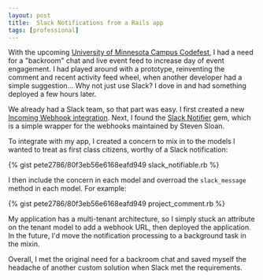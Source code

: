 ```yaml
---
layout: post
title:  Slack Notifications from a Rails app
tags: [professional]
---
```


With the upcoming [University of Minnesota Campus Codefest](http://umn.campuscodefest.org/events/8-campus-codefest-2015), I had a need for a "backroom" chat and live event feed to increase day of event engagement. I had played around with a prototype, reinventing the comment and recent activity feed wheel, when another developer had a simple suggestion... Why not just use Slack? I dove in and had something deployed a few hours later.

We already had a Slack team, so that part was easy. I first created a new [Incoming Webhook integration](https://api.slack.com/incoming-webhooks). Next, I found the [Slack Notifier](https://github.com/stevenosloan/slack-notifier) gem, which is a simple wrapper for the webhooks maintained by Steven Sloan.

To integrate with my app, I created a concern to mix in to the models I wanted to treat as first class citizens, worthy of a Slack notification:

{% gist pete2786/80f3eb56e6168eafd949 slack_notifiable.rb %}

I then include the concern in each model and overroad the `slack_message` method in each model. For example:

{% gist pete2786/80f3eb56e6168eafd949 project_comment.rb %}

My application has a multi-tenant architecture, so I simply stuck an attribute on the tenant model to add a webhook URL, then deployed the application. In the future, I'd move the notification processing to a background task in the mixin.

Overall, I met the original need for a backroom chat and saved myself the headache of another custom solution when Slack met the requirements.
